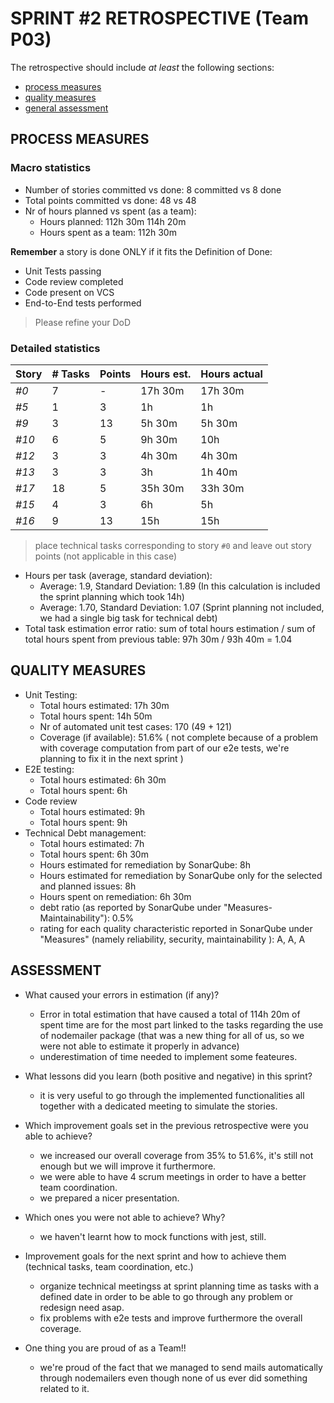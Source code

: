 SPRINT #2 RETROSPECTIVE (Team P03)
=====================================

The retrospective should include _at least_ the following
sections:

- [process measures](#process-measures)
- [quality measures](#quality-measures)
- [general assessment](#assessment)

## PROCESS MEASURES 

### Macro statistics

- Number of stories committed vs done: 8 committed vs 8 done
- Total points committed vs done: 48 vs 48
- Nr of hours planned vs spent (as a team): 
  - Hours planned: 112h 30m 114h 20m
  - Hours spent as a team: 112h 30m

**Remember**  a story is done ONLY if it fits the Definition of Done:
 
- Unit Tests passing
- Code review completed
- Code present on VCS
- End-to-End tests performed

> Please refine your DoD 

### Detailed statistics

| Story | # Tasks | Points | Hours est. | Hours actual |
| ----- | ------- | ------ | ---------- | ------------ |
| _#0_  | 7       | -      | 17h 30m    | 17h 30m      |
| _#5_  | 1       | 3      | 1h         | 1h           |
| _#9_  | 3       | 13     | 5h 30m     | 5h 30m       |
| _#10_ | 6       | 5      | 9h 30m     | 10h          |
| _#12_ | 3       | 3      | 4h 30m     | 4h 30m       |
| _#13_ | 3       | 3      | 3h         | 1h 40m       |
| _#17_ | 18      | 5      | 35h 30m    | 33h 30m      |
| _#15_ | 4       | 3      | 6h         | 5h           |
| _#16_ | 9       | 13     | 15h        | 15h          |

> place technical tasks corresponding to story `#0` and leave out story points (not applicable in this case)

- Hours per task (average, standard deviation):
  - Average: 1.9, Standard Deviation: 1.89 (In this calculation is included the sprint planning which took 14h)
  - Average: 1.70, Standard Deviation: 1.07 (Sprint planning not included, we had a single big task for technical debt)
- Total task estimation error ratio: sum of total hours estimation / sum of total hours spent from previous table: 97h 30m / 93h 40m = 1.04

  
## QUALITY MEASURES 

- Unit Testing:
  - Total hours estimated: 17h 30m
  - Total hours spent: 14h 50m
  - Nr of automated unit test cases: 170 (49 + 121)
  - Coverage (if available): 51.6% ( not complete because of a problem with coverage computation from part of our e2e tests, we're planning to fix it in the next sprint )
- E2E testing:
  - Total hours estimated: 6h 30m
  - Total hours spent: 6h
- Code review 
  - Total hours estimated: 9h
  - Total hours spent: 9h
- Technical Debt management:
  - Total hours estimated: 7h
  - Total hours spent: 6h 30m
  - Hours estimated for remediation by SonarQube: 8h
  - Hours estimated for remediation by SonarQube only for the selected and planned issues: 8h 
  - Hours spent on remediation: 6h 30m 
  - debt ratio (as reported by SonarQube under "Measures-Maintainability"): 0.5%
  - rating for each quality characteristic reported in SonarQube under "Measures" (namely reliability, security, maintainability ): A, A, A
  


## ASSESSMENT

- What caused your errors in estimation (if any)? 
  - Error in total estimation that have caused a total of 114h 20m of spent time are for the most part linked to the tasks regarding the use of nodemailer package (that was a new thing for all of us, so we were not able to estimate it properly in advance)
  - underestimation of time needed to implement some feateures.

- What lessons did you learn (both positive and negative) in this sprint?
  - it is very useful to go through the implemented functionalities all together with a dedicated meeting to simulate the stories.

- Which improvement goals set in the previous retrospective were you able to achieve?
  - we increased our overall coverage from 35% to 51.6%, it's still not enough but we will improve it furthermore.
  - we were able to have 4 scrum meetings in order to have a better team coordination.
  - we prepared a nicer presentation.
  
- Which ones you were not able to achieve? Why?
  - we haven't learnt how to mock functions with jest, still.

- Improvement goals for the next sprint and how to achieve them (technical tasks, team coordination, etc.)
  - organize technical meetingss at sprint planning time as tasks with a defined date in order to be able to go through any problem or redesign need asap.
  - fix problems with e2e tests and improve furthermore the overall coverage.

- One thing you are proud of as a Team!!
  - we're proud of the fact that we managed to send mails automatically through nodemailers even though none of us ever did something related to it.
